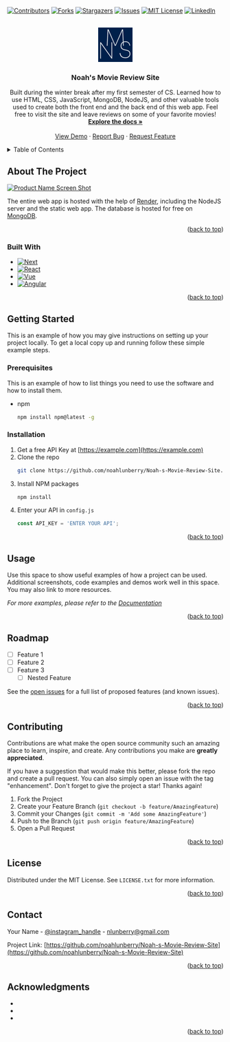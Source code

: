 <!-- Improved compatibility of back to top link: See: https://github.com/othneildrew/Best-README-Template/pull/73 -->
<a name="readme-top"></a>
<!--
*** Thanks for checking out the Best-README-Template. If you have a suggestion
*** that would make this better, please fork the repo and create a pull request
*** or simply open an issue with the tag "enhancement".
*** Don't forget to give the project a star!
*** Thanks again! Now go create something AMAZING! :D
-->



<!-- PROJECT SHIELDS -->
<!--
*** I'm using markdown "reference style" links for readability.
*** Reference links are enclosed in brackets [ ] instead of parentheses ( ).
*** See the bottom of this document for the declaration of the reference variables
*** for contributors-url, forks-url, etc. This is an optional, concise syntax you may use.
*** https://www.markdownguide.org/basic-syntax/#reference-style-links
-->
[![Contributors][contributors-shield]][contributors-url]
[![Forks][forks-shield]][forks-url]
[![Stargazers][stars-shield]][stars-url]
[![Issues][issues-shield]][issues-url]
[![MIT License][license-shield]][license-url]
[![LinkedIn][linkedin-shield]][linkedin-url]



<!-- PROJECT LOGO -->
<br />
<div align="center">
  <a href="https://github.com/noahlunberry/Noah-s-Movie-Review-Site">
    <img src="N.png" alt="Logo" width="80" height="80">
  </a>

<h3 align="center">Noah's Movie Review Site</h3>

  <p align="center">
    Built during the winter break after my first semester of CS. Learned how to use HTML, CSS, JavaScript, MongoDB, NodeJS, and other valuable tools used to create both the front end and the back end of this web app. Feel free to visit the site and leave reviews on some of your favorite movies!
    <br />
    <a href="https://github.com/noahlunberry/Noah-s-Movie-Review-Site"><strong>Explore the docs »</strong></a>
    <br />
    <br />
    <a href="https://noahmoviesite.onrender.com/">View Demo</a>
    ·
    <a href="https://github.com/noahlunberry/Noah-s-Movie-Review-Site/issues">Report Bug</a>
    ·
    <a href="https://github.com/noahlunberry/Noah-s-Movie-Review-Site/issues">Request Feature</a>
  </p>
</div>



<!-- TABLE OF CONTENTS -->
<details>
  <summary>Table of Contents</summary>
  <ol>
    <li>
      <a href="#about-the-project">About The Project</a>
      <ul>
        <li><a href="#built-with">Built With</a></li>
      </ul>
    </li>
    <li>
      <a href="#getting-started">Getting Started</a>
      <ul>
        <li><a href="#prerequisites">Prerequisites</a></li>
        <li><a href="#installation">Installation</a></li>
      </ul>
    </li>
    <li><a href="#usage">Usage</a></li>
    <li><a href="#roadmap">Roadmap</a></li>
    <li><a href="#contributing">Contributing</a></li>
    <li><a href="#license">License</a></li>
    <li><a href="#contact">Contact</a></li>
    <li><a href="#acknowledgments">Acknowledgments</a></li>
  </ol>
</details>



<!-- ABOUT THE PROJECT -->
## About The Project

[![Product Name Screen Shot][product-screenshot]](https://noahmoviesite.onrender.com/)

The entire web app is hosted with the help of <a href="https://render.com/">Render</a>, including the NodeJS server and the static web app. The database is hosted for free on <a href="https://www.mongodb.com/">MongoDB</a>.

<p align="right">(<a href="#readme-top">back to top</a>)</p>



### Built With

* [![Next][Next.js]][Next-url]
* [![React][React.js]][React-url]
* [![Vue][Vue.js]][Vue-url]
* [![Angular][Angular.io]][Angular-url]


<p align="right">(<a href="#readme-top">back to top</a>)</p>



<!-- GETTING STARTED -->
## Getting Started

This is an example of how you may give instructions on setting up your project locally.
To get a local copy up and running follow these simple example steps.

### Prerequisites

This is an example of how to list things you need to use the software and how to install them.
* npm
  ```sh
  npm install npm@latest -g
  ```

### Installation

1. Get a free API Key at [https://example.com](https://example.com)
2. Clone the repo
   ```sh
   git clone https://github.com/noahlunberry/Noah-s-Movie-Review-Site.git
   ```
3. Install NPM packages
   ```sh
   npm install
   ```
4. Enter your API in `config.js`
   ```js
   const API_KEY = 'ENTER YOUR API';
   ```

<p align="right">(<a href="#readme-top">back to top</a>)</p>



<!-- USAGE EXAMPLES -->
## Usage

Use this space to show useful examples of how a project can be used. Additional screenshots, code examples and demos work well in this space. You may also link to more resources.

_For more examples, please refer to the [Documentation](https://example.com)_

<p align="right">(<a href="#readme-top">back to top</a>)</p>



<!-- ROADMAP -->
## Roadmap

- [ ] Feature 1
- [ ] Feature 2
- [ ] Feature 3
    - [ ] Nested Feature

See the [open issues](https://github.com/noahlunberry/Noah-s-Movie-Review-Site/issues) for a full list of proposed features (and known issues).

<p align="right">(<a href="#readme-top">back to top</a>)</p>



<!-- CONTRIBUTING -->
## Contributing

Contributions are what make the open source community such an amazing place to learn, inspire, and create. Any contributions you make are **greatly appreciated**.

If you have a suggestion that would make this better, please fork the repo and create a pull request. You can also simply open an issue with the tag "enhancement".
Don't forget to give the project a star! Thanks again!

1. Fork the Project
2. Create your Feature Branch (`git checkout -b feature/AmazingFeature`)
3. Commit your Changes (`git commit -m 'Add some AmazingFeature'`)
4. Push to the Branch (`git push origin feature/AmazingFeature`)
5. Open a Pull Request

<p align="right">(<a href="#readme-top">back to top</a>)</p>



<!-- LICENSE -->
## License

Distributed under the MIT License. See `LICENSE.txt` for more information.

<p align="right">(<a href="#readme-top">back to top</a>)</p>



<!-- CONTACT -->
## Contact

Your Name - [@instagram_handle](https://www.instagram.com/noahlunberry/) - nlunberry@gmail.com

Project Link: [https://github.com/noahlunberry/Noah-s-Movie-Review-Site](https://github.com/noahlunberry/Noah-s-Movie-Review-Site)

<p align="right">(<a href="#readme-top">back to top</a>)</p>



<!-- ACKNOWLEDGMENTS -->
## Acknowledgments

* []()
* []()
* []()

<p align="right">(<a href="#readme-top">back to top</a>)</p>



<!-- MARKDOWN LINKS & IMAGES -->
<!-- https://www.markdownguide.org/basic-syntax/#reference-style-links -->
[contributors-shield]: https://img.shields.io/github/contributors/noahlunberry/Noah-s-Movie-Review-Site.svg?style=for-the-badge
[contributors-url]: https://github.com/noahlunberry/Noah-s-Movie-Review-Site/graphs/contributors
[forks-shield]: https://img.shields.io/github/forks/noahlunberry/Noah-s-Movie-Review-Site.svg?style=for-the-badge
[forks-url]: https://github.com/noahlunberry/Noah-s-Movie-Review-Site/network/members
[stars-shield]: https://img.shields.io/github/stars/noahlunberry/Noah-s-Movie-Review-Site.svg?style=for-the-badge
[stars-url]: https://github.com/noahlunberry/Noah-s-Movie-Review-Site/stargazers
[issues-shield]: https://img.shields.io/github/issues/noahlunberry/Noah-s-Movie-Review-Site.svg?style=for-the-badge
[issues-url]: https://github.com/noahlunberry/Noah-s-Movie-Review-Site/issues
[license-shield]: https://img.shields.io/github/license/noahlunberry/Noah-s-Movie-Review-Site.svg?style=for-the-badge
[license-url]: https://github.com/noahlunberry/Noah-s-Movie-Review-Site/blob/master/LICENSE.txt
[linkedin-shield]: https://img.shields.io/badge/-LinkedIn-black.svg?style=for-the-badge&logo=linkedin&colorB=555
[linkedin-url]: https://linkedin.com/in/noah-lunberry-134391233
[product-screenshot]: /Capture.PNG
[Next.js]: https://img.shields.io/badge/MongoDB-000000?style=for-the-badge&logo=mongodb&logoColor=white
[Next-url]: https://www.mongodb.com/
[React.js]: https://img.shields.io/badge/NodeJS-20232A?style=for-the-badge&logo=nodedotjs&logoColor=61DAFB
[React-url]: https://nodejs.org/en
[Vue.js]: https://img.shields.io/badge/Express.js-35495E?style=for-the-badge&logo=express&logoColor=4FC08D
[Vue-url]: https://expressjs.com/
[Angular.io]: https://img.shields.io/badge/Render-DD0031?style=for-the-badge&logo=render&logoColor=white
[Angular-url]: https://render.com
[Svelte.dev]: https://img.shields.io/badge/Svelte-4A4A55?style=for-the-badge&logo=svelte&logoColor=FF3E00
[Svelte-url]: https://svelte.dev/
[Laravel.com]: https://img.shields.io/badge/Laravel-FF2D20?style=for-the-badge&logo=laravel&logoColor=white
[Laravel-url]: https://laravel.com
[Bootstrap.com]: https://img.shields.io/badge/Bootstrap-563D7C?style=for-the-badge&logo=bootstrap&logoColor=white
[Bootstrap-url]: https://getbootstrap.com
[JQuery.com]: https://img.shields.io/badge/jQuery-0769AD?style=for-the-badge&logo=jquery&logoColor=white
[JQuery-url]: https://jquery.com 
